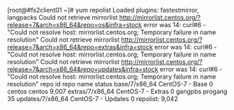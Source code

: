 [root@#fs2client01 ~]# yum repolist
Loaded plugins: fastestmirror, langpacks
Could not retrieve mirrorlist http://mirrorlist.centos.org/?release=7&arch=x86_64&repo=os&infra=stock error was
14: curl#6 - "Could not resolve host: mirrorlist.centos.org; Temporary failure in name resolution"
Could not retrieve mirrorlist http://mirrorlist.centos.org/?release=7&arch=x86_64&repo=extras&infra=stock error was
14: curl#6 - "Could not resolve host: mirrorlist.centos.org; Temporary failure in name resolution"
Could not retrieve mirrorlist http://mirrorlist.centos.org/?release=7&arch=x86_64&repo=updates&infra=stock error was
14: curl#6 - "Could not resolve host: mirrorlist.centos.org; Temporary failure in name resolution"
repo id                             repo name                             status
base/7/x86_64                       CentOS-7 - Base                           0
centos                              centos                                9,007
extras/7/x86_64                     CentOS-7 - Extras                         0
gangpbs                             progang                                  35
updates/7/x86_64                    CentOS-7 - Updates                        0
repolist: 9,042

